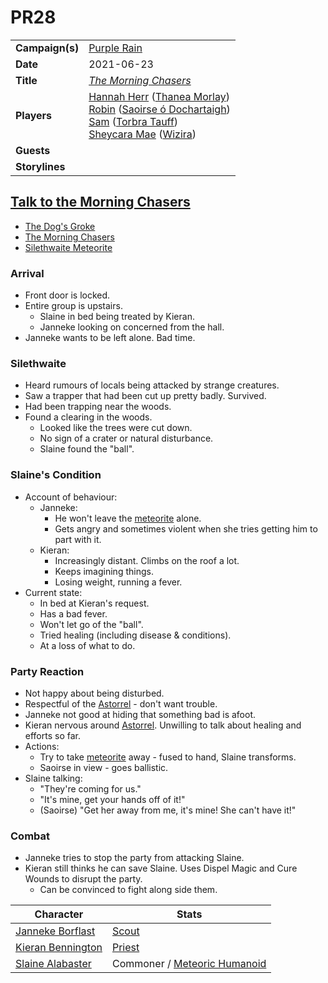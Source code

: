 # PR28

|||
| --- | --- |
| **Campaign(s)** | [Purple Rain](../campaigns/purple-rain.md) | session.3
| **Date** | 2021-06-23 |
| **Title** | *[The Morning Chasers](../organisations/the-morning-chasers.md)* |
| **Players** | [Hannah Herr](../players/hannah-herr.md) ([Thanea Morlay](../characters/thanea-morlay.md))<br>[Robin](../players/robin.md) ([Saoirse ó Dochartaigh](../characters/saoirse-o-dochartaigh.md))<br>[Sam](../players/sam.md) ([Torbra Tauff](../characters/torbra-tauff.md))<br>[Sheycara Mae](../players/sheycara-mae.md) ([Wizira](../characters/wizira.md)) |
| **Guests** | |
| **Storylines** | |

## [Talk to the Morning Chasers](../storylines/talk-to-the-morning-chasers.md)

- [The Dog's Groke](../places/buildings/inns-taverns/the-dogs-groke.md)
- [The Morning Chasers](../organisations/the-morning-chasers.md)
- [Silethwaite Meteorite](../items/meteoric/meteorites/silethwaite-meteorite.md)

### Arrival

- Front door is locked.
- Entire group is upstairs.
  - Slaine in bed being treated by Kieran.
  - Janneke looking on concerned from the hall.
- Janneke wants to be left alone. Bad time.

### Silethwaite

- Heard rumours of locals being attacked by strange creatures.
- Saw a trapper that had been cut up pretty badly. Survived.
- Had been trapping near the woods.
- Found a clearing in the woods.
  - Looked like the trees were cut down.
  - No sign of a crater or natural disturbance.
  - Slaine found the "ball".

### Slaine's Condition

- Account of behaviour:
  - Janneke:
    - He won't leave the [meteorite](../items/meteoric/meteorite.md) alone.
    - Gets angry and sometimes violent when she tries getting him to part with it.
  - Kieran:
    - Increasingly distant. Climbs on the roof a lot.
    - Keeps imagining things.
    - Losing weight, running a fever.
- Current state:
  - In bed at Kieran's request.
  - Has a bad fever.
  - Won't let go of the "ball".
  - Tried healing (including disease & conditions).
  - At a loss of what to do.

### Party Reaction

- Not happy about being disturbed.
- Respectful of the [Astorrel](../organisations/astorrel/astorrel.md) - don't want trouble.
- Janneke not good at hiding that something bad is afoot.
- Kieran nervous around [Astorrel](../organisations/astorrel/astorrel.md). Unwilling to talk about healing and efforts so far.
- Actions:
  - Try to take [meteorite](../items/meteoric/meteorite.md) away - fused to hand, Slaine transforms.
  - Saoirse in view - goes ballistic.
- Slaine talking:
  - "They're coming for us."
  - "It's mine, get your hands off of it!"
  - (Saoirse) "Get her away from me, it's mine! She can't have it!"

### Combat

- Janneke tries to stop the party from attacking Slaine.
- Kieran still thinks he can save Slaine. Uses Dispel Magic and Cure Wounds to disrupt the party.
  - Can be convinced to fight along side them.

| Character | Stats |
| --- | --- |
| [Janneke Borflast](../characters/janneke-borflast.md) | [Scout](https://www.dndbeyond.com/monsters/scout)
| [Kieran Bennington](../characters/kieran-bennington.md) | [Priest](https://www.dndbeyond.com/monsters/priest) |
| [Slaine Alabaster](../characters/slaine-alabaster.md) | Commoner / [Meteoric Humanoid](../creatures/meteoric-humanoid.md) |
